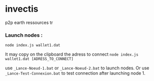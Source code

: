 # invectis
p2p earth ressources tr

### Launch nodes :
```node index.js wallet1.dat```

It may copy on the clipboard the adress to connect 
```node index.js wallet1.dat [ADRESS_TO_CONNECT]```

use ```_Lance-Noeud-1.bat``` or ```_Lance-Noeud-2.bat``` to launch nodes. Or use ```_Lance-Test-Connexion.bat``` to test connection after launching node 1.


